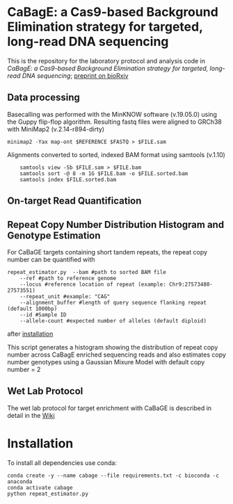 # CaBagE: a Cas9-based Background Elimination strategy for targeted, long-read DNA sequencing

This is the repository for the laboratory protocol and analysis code in *CaBagE: a Cas9-based Background Elimination strategy for targeted, long-read DNA sequencing*; [preprint on bioRxiv](https://www.biorxiv.org/content/10.1101/2020.10.13.337253v2)

## Data processing
Basecalling was performed with the MinKNOW software (v.19.05.0) using the Guppy flip-flop algorithm. Resulting fastq files were aligned to GRCh38 with MiniMap2 (v.2.14-r894-dirty)

`minimap2 -Yax map-ont $REFERENCE $FASTQ > $FILE.sam`

Alignments converted to sorted, indexed BAM format using samtools (v.1.10)
```
    samtools view -Sb $FILE.sam > $FILE.bam
    samtools sort -@ 8 -m 1G $FILE.bam -o $FILE.sorted.bam
    samtools index $FILE.sorted.bam
```
## On-target Read Quantification

## Repeat Copy Number Distribution Histogram and Genotype Estimation

For CaBaGE targets containing short tandem repeats, the repeat copy number can be quantified with 
```
repeat_estimator.py  --bam #path to sorted BAM file
    --ref #path to reference genome
    --locus #reference location of repeat (example: Chr9:27573480-27573551)
    --repeat_unit #example: "CAG"
    --alignment_buffer #length of query sequence flanking repeat (default 1000bp)
    --id #Sample ID
    --allele-count #expected number of alleles (default diploid)
```

after [installation](#Installation)

This script generates a histogram showing the distribution of repeat copy number across CaBagE enriched sequencing reads and also estimates copy number genotypes using a Gaussian Mixure Model with default copy number = 2


## Wet Lab Protocol

The wet lab protocol for target enrichment with CaBaGE is described in detail in the [Wiki](https://github.com/adw222/CaBagE-manuscript/wiki)


# Installation

To install all dependencies use conda:

```
conda create -y --name cabage --file requirements.txt -c bioconda -c anaconda
conda activate cabage
python repeat_estimator.py
```
